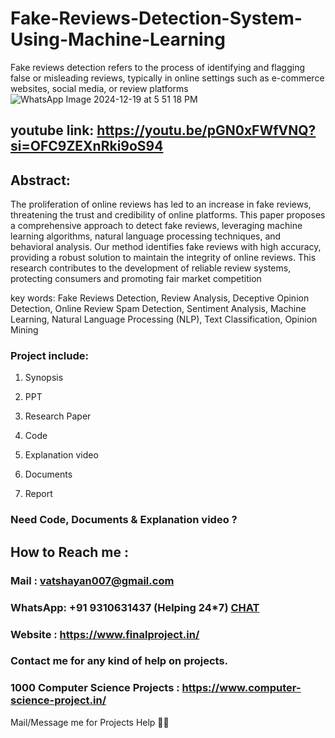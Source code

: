 # Fake-Reviews-Detection-System-Using-Machine-Learning
Fake reviews detection refers to the process of identifying and flagging false or misleading reviews, typically in online settings such as e-commerce websites, social media, or review platforms
![WhatsApp Image 2024-12-19 at 5 51 18 PM](https://github.com/user-attachments/assets/2e258ef9-b828-49e6-8edd-298560a8b28a)
## youtube link: https://youtu.be/pGN0xFWfVNQ?si=OFC9ZEXnRki9oS94

## Abstract:
The proliferation of online reviews has led to an increase in fake reviews, threatening the trust and credibility of online platforms. This paper proposes a comprehensive approach to detect fake reviews, leveraging machine learning algorithms, natural language processing techniques, and behavioral analysis. Our method identifies fake reviews with high accuracy, providing a robust solution to maintain the integrity of online reviews. This research contributes to the development of reliable review systems, protecting consumers and promoting fair market competition 

key words: Fake Reviews Detection, Review Analysis, Deceptive Opinion Detection, Online Review Spam Detection, Sentiment Analysis, Machine Learning, Natural Language Processing (NLP), Text Classification, Opinion Mining

### Project include: 

1. Synopsis

2. PPT

3. Research Paper


4. Code

5. Explanation video

6. Documents

7. Report


### Need Code, Documents & Explanation video ? 

## How to Reach me :

### Mail : vatshayan007@gmail.com 

### WhatsApp: +91 9310631437 (Helping 24*7) **[CHAT](https://wa.me/message/CHWN2AHCPMAZK1)** 

### Website : https://www.finalproject.in/

### Contact me for any kind of help on projects.
### 1000 Computer Science Projects : https://www.computer-science-project.in/


Mail/Message me for Projects Help 🙏🏻
